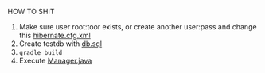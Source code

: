 HOW TO SHIT

1. Make sure user root:toor exists, or create another user:pass and change this [hibernate.cfg.xml](src/main/resources/hibernate.cfg.xml)
2. Create testdb with [db.sql](src/main/resources/db.sql)
3. `gradle build`
4. Execute [Manager.java](src/main/java/db/Manager.java)
